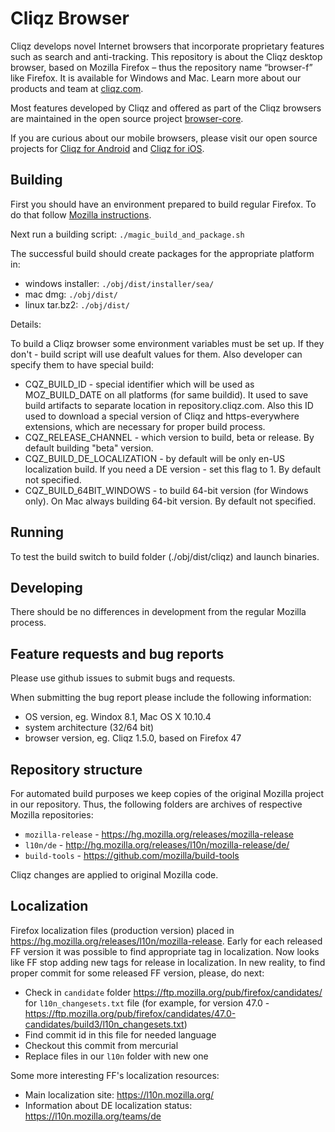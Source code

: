 # Cliqz Browser

Cliqz develops novel Internet browsers that incorporate proprietary features such as search and anti-tracking. This repository is about the Cliqz desktop browser, based on Mozilla Firefox – thus the repository name “browser-f” like Firefox. It is available for Windows and Mac. Learn more about our products and team at [cliqz.com](https://cliqz.com).

Most features developed by Cliqz and offered as part of the Cliqz browsers are maintained in the open source project [browser-core](https://github.com/cliqz-oss/browser-core).

If you are curious about our mobile browsers, please visit our open source projects for [Cliqz for Android](https://github.com/cliqz-oss/browser-android) and [Cliqz for iOS](https://github.com/cliqz-oss/browser-ios).

## Building

First you should have an environment prepared to build regular Firefox. To do that
follow [Mozilla instructions](https://developer.mozilla.org/en-US/docs/Mozilla/Developer_guide/Build_Instructions).

Next run a building script: `./magic_build_and_package.sh`

The successful build should create packages for the appropriate platform in:

* windows installer: `./obj/dist/installer/sea/`
* mac dmg: `./obj/dist/`
* linux tar.bz2: `./obj/dist/`

Details:

To build a Cliqz browser some environment variables must be set up. If they don't - build script will use deafult values for them. Also developer can specify them to have special build:
* CQZ_BUILD_ID - special identifier which will be used as MOZ_BUILD_DATE on all platforms (for same buildid). It used to save build artifacts to separate location in repository.cliqz.com. Also this ID used to download a special version of Cliqz and https-everywhere extensions, which are necessary for proper build process.
* CQZ_RELEASE_CHANNEL - which version to build, beta or release. By default building "beta" version.
* CQZ_BUILD_DE_LOCALIZATION - by default will be only en-US localization build. If you need a DE version - set this flag to 1. By default not specified.
* CQZ_BUILD_64BIT_WINDOWS - to build 64-bit version (for Windows only). On Mac always building 64-bit version. By default not specified.

## Running

To test the build switch to build folder (./obj/dist/cliqz) and launch binaries.

## Developing

There should be no differences in development from the regular Mozilla process.

## Feature requests and bug reports

Please use github issues to submit bugs and requests.

When submitting the bug report please include the following information:

* OS version, eg. Windox 8.1, Mac OS X 10.10.4
* system architecture (32/64 bit)
* browser version, eg. Cliqz 1.5.0, based on Firefox 47

## Repository structure

For automated build purposes we keep copies of the original Mozilla project in our
repository. Thus, the following folders are archives of respective Mozilla
repositories:

* `mozilla-release` - https://hg.mozilla.org/releases/mozilla-release
* `l10n/de` - http://hg.mozilla.org/releases/l10n/mozilla-release/de/
* `build-tools` - https://github.com/mozilla/build-tools

Cliqz changes are applied to original Mozilla code.

## Localization

Firefox localization files (production version) placed in https://hg.mozilla.org/releases/l10n/mozilla-release. Early for each released FF version it was possible to find appropriate tag in localization. Now looks like FF stop adding new tags for release in localization. In new reality, to find proper commit for some released FF version, please, do next:
* Check in `candidate` folder https://ftp.mozilla.org/pub/firefox/candidates/ for `l10n_changesets.txt` file (for example, for version 47.0 - https://ftp.mozilla.org/pub/firefox/candidates/47.0-candidates/build3/l10n_changesets.txt)
* Find commit id in this file for needed language
* Checkout this commit from mercurial
* Replace files in our `l10n` folder with new one

Some more interesting FF's localization resources:
* Main localization site: https://l10n.mozilla.org/
* Information about DE localization status: https://l10n.mozilla.org/teams/de
